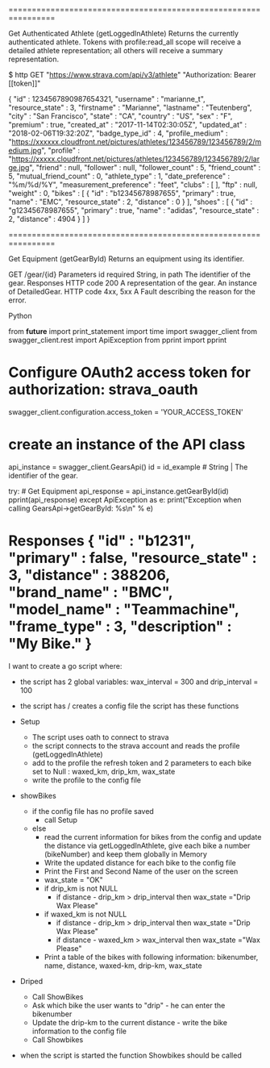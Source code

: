 
================================================================

Get Authenticated Athlete (getLoggedInAthlete)
Returns the currently authenticated athlete. Tokens with profile:read_all scope will receive a detailed athlete representation; all others will receive a summary representation.

$ http GET "https://www.strava.com/api/v3/athlete" "Authorization: Bearer [[token]]"

{
  "id" : 1234567890987654321,
  "username" : "marianne_t",
  "resource_state" : 3,
  "firstname" : "Marianne",
  "lastname" : "Teutenberg",
  "city" : "San Francisco",
  "state" : "CA",
  "country" : "US",
  "sex" : "F",
  "premium" : true,
  "created_at" : "2017-11-14T02:30:05Z",
  "updated_at" : "2018-02-06T19:32:20Z",
  "badge_type_id" : 4,
  "profile_medium" : "https://xxxxxx.cloudfront.net/pictures/athletes/123456789/123456789/2/medium.jpg",
  "profile" : "https://xxxxx.cloudfront.net/pictures/athletes/123456789/123456789/2/large.jpg",
  "friend" : null,
  "follower" : null,
  "follower_count" : 5,
  "friend_count" : 5,
  "mutual_friend_count" : 0,
  "athlete_type" : 1,
  "date_preference" : "%m/%d/%Y",
  "measurement_preference" : "feet",
  "clubs" : [ ],
  "ftp" : null,
  "weight" : 0,
  "bikes" : [ {
    "id" : "b12345678987655",
    "primary" : true,
    "name" : "EMC",
    "resource_state" : 2,
    "distance" : 0
  } ],
  "shoes" : [ {
    "id" : "g12345678987655",
    "primary" : true,
    "name" : "adidas",
    "resource_state" : 2,
    "distance" : 4904
  } ]
}





================================================================

Get Equipment (getGearById)
Returns an equipment using its identifier.

GET
/gear/{id}
Parameters
id
required String, in path	The identifier of the gear.
Responses
HTTP code 200	A representation of the gear. An instance of DetailedGear.
HTTP code 4xx, 5xx	A Fault describing the reason for the error.



Python

from __future__ import print_statement
import time
import swagger_client
from swagger_client.rest import ApiException
from pprint import pprint

# Configure OAuth2 access token for authorization: strava_oauth
swagger_client.configuration.access_token = 'YOUR_ACCESS_TOKEN'

# create an instance of the API class
api_instance = swagger_client.GearsApi()
id = id_example # String | The identifier of the gear.

try: 
    # Get Equipment
    api_response = api_instance.getGearById(id)
    pprint(api_response)
except ApiException as e:
    print("Exception when calling GearsApi->getGearById: %s\n" % e)


Responses
{
  "id" : "b1231",
  "primary" : false,
  "resource_state" : 3,
  "distance" : 388206,
  "brand_name" : "BMC",
  "model_name" : "Teammachine",
  "frame_type" : 3,
  "description" : "My Bike."
}
================================================================


I want to create a go script where:

- the script has 2 global variables: wax_interval = 300 and drip_interval = 100
- the script has / creates a config file
the script has these functions
- Setup
    - The script uses oath to connect to strava 
    - the script connects to the strava account and reads the profile (getLoggedInAthlete)
    - add to the profile the refresh token and 2 parameters to each bike set to Null : waxed_km, drip_km, wax_state
    - write the profile to the config file
- showBikes
    - if the config file has no profile saved
      - call Setup
    - else
      - read the current information for bikes from the config and update the distance via getLoggedInAthlete, give each bike a number (bikeNumber) and keep them globally in Memory
      - Write the updated distance for each bike to the config file
      - Print the First and Second Name of the user on the screen
      - wax_state = "OK"
      - if drip_km is not NULL
        - if distance - drip_km > drip_interval then wax_state ="Drip Wax Please"
      - if waxed_km is not NULL
        - if distance - drip_km > drip_interval then wax_state ="Drip Wax Please"
        - if distance - waxed_km > wax_interval then wax_state ="Wax Please"
      - Print a table of the bikes with following information: bikenumber, name, distance, waxed-km, drip-km, wax_state
- Driped
    - Call ShowBikes
    - Ask which bike the user wants to "drip" - he can enter the bikenumber
    - Update the drip-km to the current distance - write the bike information to the config file
    - Call Showbikes

- when the script is started the function Showbikes should be called



